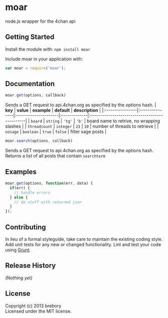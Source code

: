 # moar

node.js wrapper for the 4chan api

## Getting Started
Install the module with: `npm install moar`

Include moar in your application with:
```javascript
var moar = require('moar');
```

## Documentation
```javascript
moar.get(options, callback)
```

Sends a GET request to api.4chan.org as specified by the options hash. 
| **key**         | **value**      | **example**          | **default**  | **description**                               |
|:----------------|:---------------|:---------------------|:-------------|:----------------------------------------------|
| `board`         | `string`       | `'tg'`               | `'b'`        | board name to retrive, no wrapping slashes    | 
| `threadcount`   | `integer`      | `23`                 | `10`         | number of threads to retrieve                 |
| `nosage`        | `boolean`      | `true`               | `false`      | filter sage posts                             |

```javascript
moar.search(options, callback)
```
Sends a GET request to api.4chan.org as specified by the options hash. Returns a list of all posts that contain `searchterm`


## Examples
```javascript
moar.get(options, function(err, data) {
  if(err) {
    // handle errors
  } else {
    // do stuff with returned json
  }
});
```

## Contributing
In lieu of a formal styleguide, take care to maintain the existing coding style. Add unit tests for any new or changed functionality. Lint and test your code using [Grunt](http://gruntjs.com/).

## Release History
_(Nothing yet)_

## License
Copyright (c) 2013 brebory  
Licensed under the MIT license.
